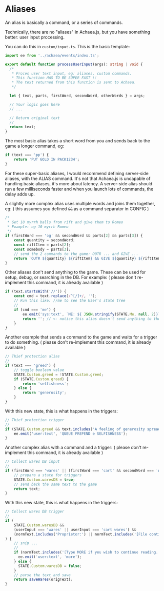 # Aliases

An alias is basically a command, or a series of commands.

Technically, there are no "aliases" in Achaea.js, but you have something better: user input processing.

You can do this in `custom/input.ts`. This is the basic template:

```ts
import ee from '../achaea/events/index.ts';

export default function processUserInput(args): string | void {
  /*
   * Proces user text input, eg: aliases, custom commands.
   * This function HAS TO BE SUPER FAST !!
   * The text returned from this function is sent to Achaea.
   */

  let { text, parts, firstWord, secondWord, otherWords } = args;

  // Your logic goes here
  // ...

  // Return original text
  //
  return text;
}

```

The most basic alias takes a short word from you and sends back to the game a longer command, eg:

```ts
if (text === 'pp') {
    return 'PUT GOLD IN PACK1234';
}
```

For these super-basic aliases, I would recommend defining server-side aliases, with the ALIAS command. It's not that Achaea.js is uncapable of handling basic aliases, it's more about latency. A server-side alias should run a few milliseconds faster and when you launch lots of commands, the delay adds up.

A slightly more complex alias uses multiple words and joins them together, eg:
( this assumes you defined `&&` as a command separator in CONFIG )

```ts
/*
 * Get 10 myrrh balls from rift and give them to Romeo
 * Example: og 10 myrrh Romeo
 */
if (firstWord === 'og' && secondWord && parts[2] && parts[3]) {
    const quantity = secondWord;
    const riftItem = parts[2];
    const somebody = parts[3];
    // send the 2 commands to the game: OUTR ... and GIVE ...
    return `OUTR ${quantity} ${riftItem} && GIVE ${quantity} ${riftItem} TO ${somebody}`;
}
```

Other aliases don't send anything to the game. These can be used for setup, debug, or searching in the DB.
For example:
( please don't re-implement this command, it is already available )

```ts
if (text.startsWith('//')) {
    const cmd = text.replace(/^[/]+/, '');
    // Run this like: //me to see the User's state tree
    //
    if (cmd === 'me') {
        ee.emit('sys:text', `ME: ${ JSON.stringify(STATE.Me, null, 2)}`);
        return ''; // <- notice this alias doesn't send anything to the game
    }
}
```

Another example that sends a command to the game and waits for a trigger to do something.
( please don't re-implement this command, it is already available )

```ts
// Thief protection alias
//
if (text === 'greed') {
    // toggle boolean value
    STATE.Custom.greed = !STATE.Custom.greed;
    if (STATE.Custom.greed) {
        return 'selfishness';
    } else {
        return 'generosity';
    }
}
```

With this new state, this is what happens in the triggers:

```ts
// Thief protection trigger
//
if (STATE.Custom.greed && text.includes('A feeling of generosity spreads throughout you.')) {
    ee.emit('user:text', 'QUEUE PREPEND e SELFISHNESS');
}
```

Another complex alias with a command and a trigger:
( please don't re-implement this command, it is already available )

```ts
// Collect wares DB input
//
if (firstWord === 'wares' || (firstWord === 'cart' && secondWord === 'wares')) {
    // prepare a state for triggers
    STATE.Custom.waresDB = true;
    // send back the same text to the game
    return text;
}
```

With this new state, this is what happens in the triggers:

```ts
// Collect wares DB trigger
//
if (
    STATE.Custom.waresDB &&
    (userInput === 'wares' || userInput === 'cart wares') &&
    (normText.includes('Proprietor:') || normText.includes('[File continued via MORE]'))
) {
    // snip ...
    //
    if (normText.includes('[Type MORE if you wish to continue reading.')) {
      ee.emit('user:text', 'more');
    } else {
      STATE.Custom.waresDB = false;
    }
    // parse the text and save
    return saveWares(origText);
}
```
